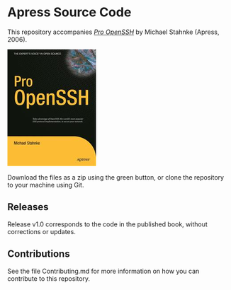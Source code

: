 # Apress Source Code

This repository accompanies [*Pro OpenSSH*](http://www.apress.com/9781590594766) by Michael Stahnke (Apress, 2006).

![Cover image](9781590594766.jpg)

Download the files as a zip using the green button, or clone the repository to your machine using Git.

## Releases

Release v1.0 corresponds to the code in the published book, without corrections or updates.

## Contributions

See the file Contributing.md for more information on how you can contribute to this repository.

